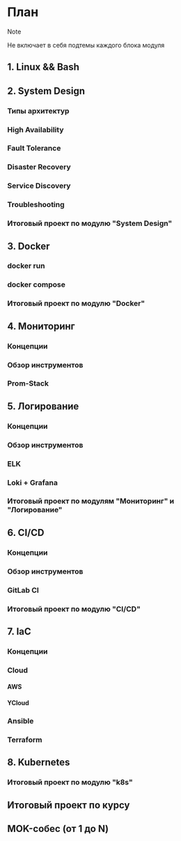 # План
> [!NOTE]  
> Не включает в себя подтемы каждого блока модуля

## 1. Linux && Bash
## 2. System Design
### Типы архитектур
### High Availability
### Fault Tolerance
### Disaster Recovery
### Service Discovery
### Troubleshooting
### Итоговый проект по модулю "System Design"
## 3. Docker
### docker run
### docker compose
### Итоговый проект по модулю "Docker"
## 4. Мониторинг
### Концепции
### Обзор инструментов
### Prom-Stack
## 5. Логирование
### Концепции
### Обзор инструментов
### ELK
### Loki + Grafana
### Итоговый проект по модулям "Мониторинг" и "Логирование"
## 6. CI/CD
### Концепции
### Обзор инструментов
### GitLab CI
### Итоговый проект по модулю "CI/CD"
## 7. IaC
### Концепции
### Cloud
#### AWS
#### YCloud
### Ansible
### Terraform
## 8. Kubernetes
### Итоговый проект по модулю "k8s"

## Итоговый проект по курсу
## MOK-собес (от 1 до N)
